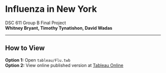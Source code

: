 # Influenza in New York
DSC 611 Group B Final Project   
**Whitney Bryant, Timothy Tynatishon, David Wadas**
______________________________

## How to View
**Option 1:** Open `tableau/Flu.twb`  
**Option 2:** View online published version at [Tableau Online](https://us-east-1.online.tableau.com/t/uticacollegedsc611/views/Flu/DSC611Final?iframeSizedToWindow=true&:embed=y&:showAppBanner=false&:display_count=no&:showVizHome=no)

